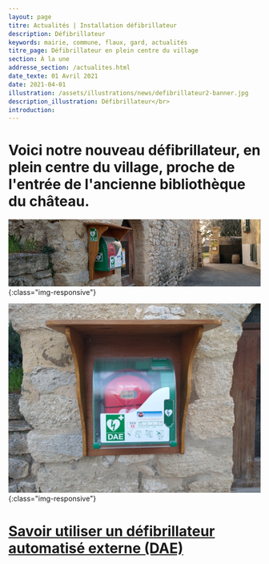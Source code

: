 ```yaml
---
layout: page
titre: Actualités | Installation défibrillateur
description: Défibrillateur
keywords: mairie, commune, flaux, gard, actualités
titre_page: Défibrillateur en plein centre du village
section: À la une
addresse_section: /actualites.html
date_texte: 01 Avril 2021
date: 2021-04-01
illustration: /assets/illustrations/news/defibrillateur2-banner.jpg
description_illustration: Défibrillateur</br>
introduction: 
---
```


# Voici notre nouveau défibrillateur, en plein centre du village, proche de l'entrée de l'ancienne bibliothèque du château. <br>


![Au château de Flaux, défibrillateur](/assets/illustrations/news/defibrillateur-banner.jpg){:class="img-responsive"}


![Au château de Flaux, défibrillateur](/assets/illustrations/news/defibrillateurproche.jpg){:class="img-responsive"}
# [Savoir utiliser un défibrillateur automatisé externe (DAE)](https://youtu.be/SjbqlyQ0iI8)
